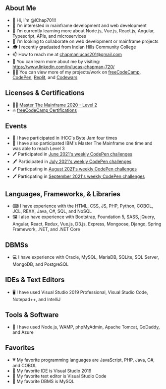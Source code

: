 ## About Me
- 👋 Hi, I’m @lChap701!!
- 👀 I’m interested in mainframe development and web development
- 🌱 I’m currently learning more about Node.js, Vue.js, React.js, Angular, Typescript, APIs, and microservices
- 💞️ I’m looking to collaborate on web development or mainframe projects
- 🎓 I recently graduated from Indian Hills Community College
- 📫 How to reach me at chapmanlucas201@gmail.com
- 🔗 You can learn more about me by visiting: https://www.linkedin.com/in/lucas-chapman-720/ 
- 👨‍💻 You can view more of my projects/work on [freeCodeCamp](https://www.freecodecamp.org/fcca68b68fb-330b-45f5-b626-d69c68cc6b2d), [CodePen](https://codepen.io/lchap701), [Replit](https://replit.com/@lChap701), and [Codewars](https://www.codewars.com/users/lChap701)

## Licenses & Certifications
- 👨‍💻 [Master The Mainframe 2020 - Level 2](https://www.credly.com/badges/72b65109-9942-4dc1-b000-d26b83b69e22?source=linked_in_profile)
- 🔥 [freeCodeCamp Certifications](https://www.freecodecamp.org/fcca68b68fb-330b-45f5-b626-d69c68cc6b2d)

## Events
- 🥇 I have participated in IHCC's Byte Jam four times
- 🥈 I have also participated IBM's Master The Mainframe one time and was able to reach Level 3
- 🖊 Participated in [June 2021's weekly CodePen challenges](https://codepen.io/collection/VYvaax)
- 🖋 Participated in [July 2021's weekly CodePen challenges](https://codepen.io/collection/YywxyW)
- 🖊 Particpating in [August 2021's weekly CodePen challenges](https://codepen.io/collection/dboRzy)
- 🖊 Particpating in [September 2021's weekly CodePen challenges](https://codepen.io/collection/OLkzwO)

## Languages, Frameworks, & Libraries
- ⌨ I have experience with the HTML, CSS, JS, PHP, Python, COBOL, JCL, REXX, Java, C#, SQL, and NoSQL
- 🖼 I also have experience with Bootstrap, Foundation 5, SASS, jQuery, Angular, React, Redux, Vue.js, D3.js, Express, Mongoose, Django, Spring Framework, .NET, and .NET Core

## DBMSs
- 💻 I have experience with Oracle, MySQL, MariaDB, SQLite, SQL Server, MongoDB, and PostgreSQL

## IDEs & Text Editors
- 🖥 I have used Visual Studio 2019 Professional, Visual Studio Code, Notepad++, and IntelliJ

## Tools & Software
- 🔨 I have used Node.js, WAMP, phpMyAdmin, Apache Tomcat, GoDaddy, and Azure

## Favorites
- 💗 My favorite programming languages are JavaScript, PHP, Java, C#, and COBOL
- 💙 My favorite IDE is Visual Studio 2019
- 💜 My favorite text editor is Visual Studio Code
- 🖤 My favorite DBMS is MySQL

<!---
lChap701/lChap701 is a ✨ special ✨ repository because its `README.md` (this file) appears on your GitHub profile.
You can click the Preview link to take a look at your changes.
--->

